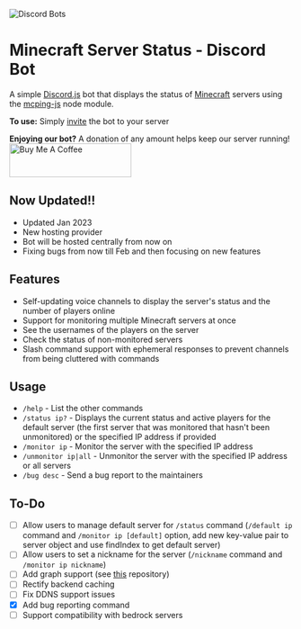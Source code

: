 ![Discord Bots](https://badgen.net/https/achiommino.npkn.net/mcstatus-discordbot/)

# Minecraft Server Status - Discord Bot

A simple [Discord.js](https://www.npmjs.com/package/discord.js) bot that displays the status of [Minecraft](https://minecraft.gamepedia.com) servers using the [mcping-js](https://www.npmjs.com/package/mcping-js) node module.

**To use:** Simply [invite](https://discord.com/api/oauth2/authorize?client_id=788083161296273517&permissions=268435472&scope=bot%20applications.commands) the bot to your server

**Enjoying our bot?** A donation of any amount helps keep our server running!
<a href="https://www.buymeacoffee.com/rahulrao" target="_blank"><img src="https://cdn.buymeacoffee.com/buttons/v2/default-yellow.png" alt="Buy Me A Coffee" style="height: 60px !important;width: 217px !important;" ></a>

## Now Updated!!

- Updated Jan 2023
- New hosting provider
- Bot will be hosted centrally from now on
- Fixing bugs from now till Feb and then focusing on new features

## Features

- Self-updating voice channels to display the server's status and the number of players online
- Support for monitoring multiple Minecraft servers at once
- See the usernames of the players on the server
- Check the status of non-monitored servers
- Slash command support with ephemeral responses to prevent channels from being cluttered with commands

## Usage

- `/help` - List the other commands
- `/status ip?` - Displays the current status and active players for the default server (the first server that was monitored that hasn't been unmonitored) or the specified IP address if provided
- `/monitor ip` - Monitor the server with the specified IP address
- `/unmonitor ip|all` - Unmonitor the server with the specified IP address or all servers
- `/bug desc` - Send a bug report to the maintainers

## To-Do

- [ ] Allow users to manage default server for `/status` command (`/default ip` command and `/monitor ip [default]` option, add new key-value pair to server object and use findIndex to get default server)
- [ ] Allow users to set a nickname for the server (`/nickname` command and `/monitor ip nickname`)
- [ ] Add graph support (see [this](https://github.com/cappig/MC-status-bot) repository)
- [ ] Rectify backend caching
- [ ] Fix DDNS support issues
- [x] Add bug reporting command
- [ ] Support compatibility with bedrock servers
